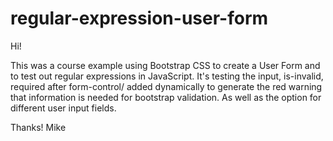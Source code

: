 # regular-expression-user-form

Hi!

This was a course example using Bootstrap CSS to create a User Form and to test out regular expressions in JavaScript.
It's testing the input, is-invalid, required after form-control/ added dynamically to generate the red warning that information is needed for bootstrap validation.
As well as the option for different user input fields.

Thanks! 
Mike
